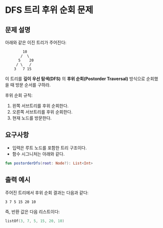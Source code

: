 # DFS 트리 후위 순회 문제

## 문제 설명
아래와 같은 이진 트리가 주어진다:

```
        10
       /  \
      5    20
     / \   /
    3   7 15
```

이 트리를 **깊이 우선 탐색(DFS)** 의 **후위 순회(Postorder Traversal)** 방식으로 순회했을 때 방문 순서를 구하라.

후위 순회 규칙:
1. 왼쪽 서브트리를 후위 순회한다.
2. 오른쪽 서브트리를 후위 순회한다.
3. 현재 노드를 방문한다.

## 요구사항
- 입력은 루트 노드를 포함한 트리 구조이다.
- 함수 시그니처는 아래와 같다.

```kotlin
fun postorderDfs(root: Node?): List<Int>
```

## 출력 예시
주어진 트리에서 후위 순회 결과는 다음과 같다:

```
3 7 5 15 20 10
```

즉, 반환 값은 다음 리스트이다:

```kotlin
listOf(3, 7, 5, 15, 20, 10)
```

